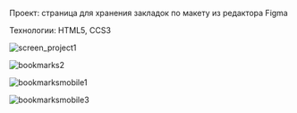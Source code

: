 Проект: страница для хранения закладок по макету из редактора Figma

Технологии: HTML5, CCS3

![screen_project1](https://user-images.githubusercontent.com/77698266/139584699-fef1ae1b-d506-4ccf-915b-cdb38542ea87.jpg)

![bookmarks2](https://user-images.githubusercontent.com/77698266/187093469-3f23875b-b626-41a0-ac63-42feb2c52d7f.png)

![bookmarksmobile1](https://user-images.githubusercontent.com/77698266/187093487-02f08bef-2a1e-4550-a8df-e026ea0d66e6.png)

![bookmarksmobile3](https://user-images.githubusercontent.com/77698266/187093494-29b49050-5d24-4ff7-bb40-9f3cda6cf51e.png)





